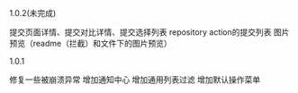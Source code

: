 

1.0.2(未完成)

提交页面详情、提交对比详情、提交选择列表
repository action的提交列表
图片预览（readme（拦截）和文件下的图片预览）

1.0.1

修复一些被崩溃异常
增加通知中心
增加通用列表过滤
增加默认操作菜单